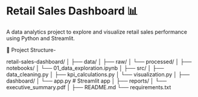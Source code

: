 # Retail Sales Dashboard 📊

A data analytics project to explore and visualize retail sales performance using Python and Streamlit.

📁 Project Structure-

retail-sales-dashboard/
│
├── data/
│   ├── raw/
│   └── processed/
│
├── notebooks/
│   └── 01_data_exploration.ipynb
│
├── src/
│   ├── data_cleaning.py
│   ├── kpi_calculations.py
│   └── visualization.py
│
├── dashboard/
│   └── app.py  # Streamlit app
│
├── reports/
│   └── executive_summary.pdf
│
├── README.md
└── requirements.txt
